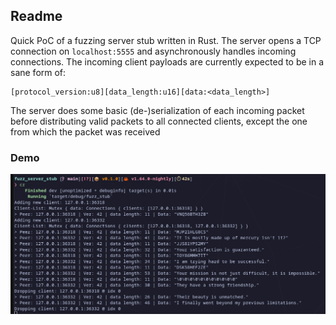 ## Readme

Quick PoC of a fuzzing server stub written in Rust.
The server opens a TCP connection on `localhost:5555` and asynchronously handles incoming connections.
The incoming client payloads are currently expected to be in a sane form of:

```
[protocol_version:u8][data_length:u16][data:<data_length>]
```

The server does some basic (de-)serialization of each incoming packet before distributing valid packets to all connected clients, except the one from which the packet was received


### Demo

![img/demo.png](img/demo.png)